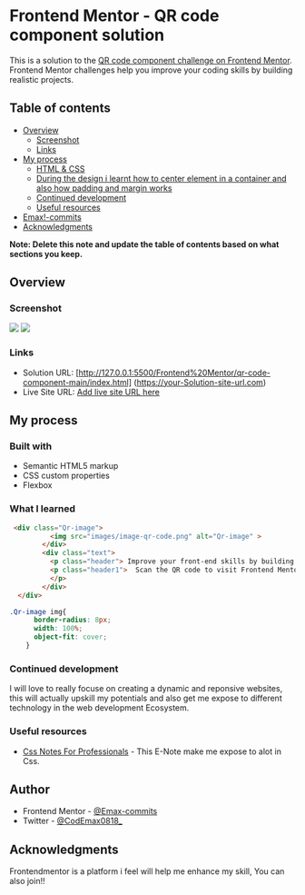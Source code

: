 # Frontend Mentor - QR code component solution

This is a solution to the [QR code component challenge on Frontend Mentor](https://www.frontendmentor.io/challenges/qr-code-component-iux_sIO_H). Frontend Mentor challenges help you improve your coding skills by building realistic projects. 

## Table of contents

- [Overview](#overview)
  - [Screenshot](#screenshot)
  - [Links](#links)
- [My process](#my-process)
  - [HTML & CSS](#built-with)
  - [During the design i learnt how to center element in a container and also how padding and margin works](#what-i-learned)
  - [Continued development](#continued-development)
  - [Useful resources](#useful-resources)
- [Emax!-commits](#author)
- [Acknowledgments](#acknowledgments)

**Note: Delete this note and update the table of contents based on what sections you keep.**

## Overview

### Screenshot

![](./screenshot/desktop.jpg)
![](./screenshot/desktop.jpg)

### Links

- Solution URL: [http://127.0.0.1:5500/Frontend%20Mentor/qr-code-component-main/index.html] (https://your-Solution-site-url.com)
- Live Site URL: [Add live site URL here]([https://your-live-site-url.com](https://emax-commits.github.io/Emax-commits/))

## My process

### Built with

- Semantic HTML5 markup
- CSS custom properties
- Flexbox


### What I learned

```html
 <div class="Qr-image">
          <img src="images/image-qr-code.png" alt="Qr-image" >
        </div>
        <div class="text">
          <p class="header"> Improve your front-end skills by building projects</p>
          <p class="header1">  Scan the QR code to visit Frontend Mentor and take your coding skills to the next level
          </p>
        </div>
  </div>
```
```css
.Qr-image img{
      border-radius: 8px;
      width: 100%;
      object-fit: cover;
    }
```

### Continued development

I will love to really focuse on creating a dynamic and reponsive websites, this will actually upskill my potentials and also get me expose to different technology in the web development Ecosystem.


### Useful resources

- [Css Notes For Professionals](https://www.example.com) - This E-Note make me expose to alot in Css.


## Author

- Frontend Mentor - [@Emax-commits](https://www.frontendmentor.io/profile/yourusername)
- Twitter - [@CodEmax0818_ ](https://www.twitter.com/yourusername)


## Acknowledgments

Frontendmentor is a platform i feel will help me enhance my skill, You can also join!!


